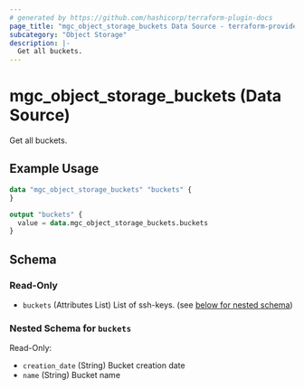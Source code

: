 ```yaml
---
# generated by https://github.com/hashicorp/terraform-plugin-docs
page_title: "mgc_object_storage_buckets Data Source - terraform-provider-mgc"
subcategory: "Object Storage"
description: |-
  Get all buckets.
---
```


# mgc_object_storage_buckets (Data Source)

Get all buckets.

## Example Usage

```terraform
data "mgc_object_storage_buckets" "buckets" {
}

output "buckets" {
  value = data.mgc_object_storage_buckets.buckets
}
```

<!-- schema generated by tfplugindocs -->
## Schema

### Read-Only

- `buckets` (Attributes List) List of ssh-keys. (see [below for nested schema](#nestedatt--buckets))

<a id="nestedatt--buckets"></a>
### Nested Schema for `buckets`

Read-Only:

- `creation_date` (String) Bucket creation date
- `name` (String) Bucket name
